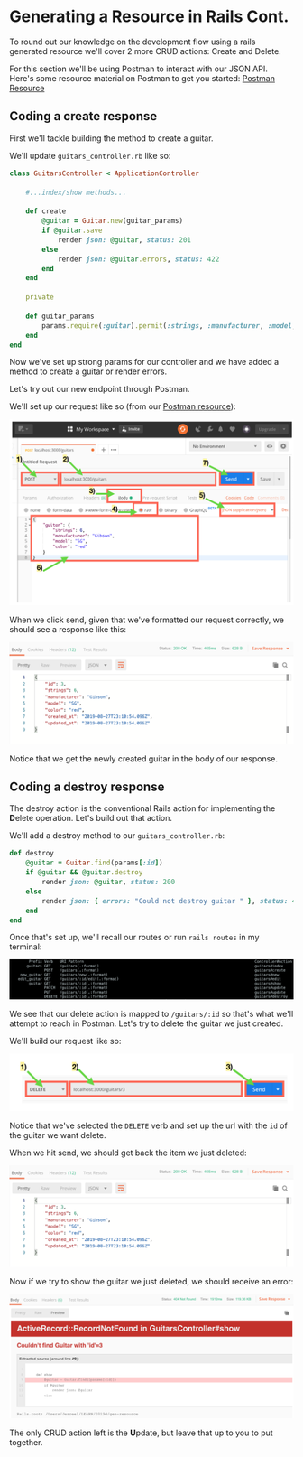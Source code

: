 # Generating a Resource in Rails Cont.

To round out our knowledge on the development flow using a rails generated resource we'll cover 2 more CRUD actions: Create and Delete.

For this section we'll be using Postman to interact with our JSON API. Here's some resource material on Postman to get you started: [Postman Resource](../tools_and_resources/postman.md)

## Coding a create response

First we'll tackle building the method to create a guitar.

We'll update `guitars_controller.rb` like so:

```ruby
class GuitarsController < ApplicationController

    #...index/show methods...

    def create
        @guitar = Guitar.new(guitar_params)
        if @guitar.save
            render json: @guitar, status: 201
        else
            render json: @guitar.errors, status: 422
        end
    end

    private

    def guitar_params
        params.require(:guitar).permit(:strings, :manufacturer, :model, :color)
    end
end
```

Now we've set up strong params for our controller and we have added a method to create a guitar or render errors.

Let's try out our new endpoint through Postman.

We'll set up our request like so (from our [Postman resource](../tools_and_resources/postman.md)):

![Post Request in Postman](../assets/postman/postman-post-send.png)

When we click send, given that we've formatted our request correctly, we should see a response like this:

![Post Response in Postman](../assets/postman/postman-create-json.png)

Notice that we get the newly created guitar in the body of our response.

##  Coding a destroy response

The destroy action is the conventional Rails action for implementing the **D**elete operation. Let's build out that action.

We'll add a destroy method to our `guitars_controller.rb`:

```ruby
def destroy
    @guitar = Guitar.find(params[:id])
    if @guitar && @guitar.destroy
        render json: @guitar, status: 200
    else
        render json: { errors: "Could not destroy guitar " }, status: 400
    end
end
```

Once that's set up, we'll recall our routes or run `rails routes` in my terminal:

![Rails routes](../assets/resource-routes.png)

We see that our delete action is mapped to `/guitars/:id` so that's what we'll attempt to reach in Postman. Let's try to delete the guitar we just created.

We'll build our request like so:

![Delete request in Postman](../assets/postman/postman-delete-send.png)

Notice that we've selected the `DELETE` verb and set up the url with the `id` of the guitar we want delete.

When we hit send, we should get back the item we just deleted:

![Deleted Guitar](../assets/postman/postman-create-json.png)

Now if we try to show the guitar we just deleted, we should receive an error:

![Postman 404](../assets/postman/postman-404.png)

The only CRUD action left is the **U**pdate, but leave that up to you to put together.
